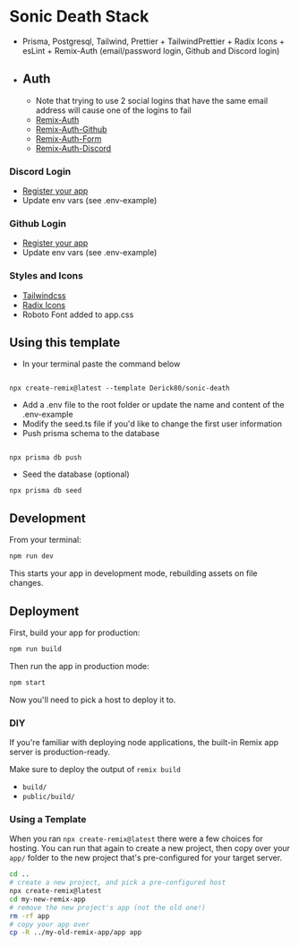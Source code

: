 # Sonic Death Stack

- Prisma, Postgresql, Tailwind, Prettier + TailwindPrettier + Radix Icons + esLint + Remix-Auth (email/password login, Github and Discord login)

- ## Auth

  - Note that trying to use 2 social logins that have the same email address will cause one of the logins to fail
  - [Remix-Auth](https://github.com/sergiodxa/remix-auth)
  - [Remix-Auth-Github](https://github.com/sergiodxa/remix-auth-github)
  - [Remix-Auth-Form](https://github.com/sergiodxa/remix-auth-form)
  - [Remix-Auth-Discord](https://github.com/JonnyBnator/remix-auth-discord)

### Discord Login

- [Register your app](https://discord.com/developers/applications)
- Update env vars (see .env-example)

### Github Login

- [Register your app](https://github.com/settings/developers)
- Update env vars (see .env-example)

### Styles and Icons

- [Tailwindcss](https://tailwindcss.com/)
- [Radix Icons](https://icons.radix-ui.com/)
- Roboto Font added to app.css

## Using this template

- In your terminal paste the command below

```{bash}

npx create-remix@latest --template Derick80/sonic-death

```

- Add a .env file to the root folder or update the name and content of the .env-example
- Modify the seed.ts file if you'd like to change the first user information
- Push prisma schema to the database

```{bash}

npx prisma db push
```

- Seed the database (optional)

```{bash}
npx prisma db seed

```

## Development

From your terminal:

```sh
npm run dev
```

This starts your app in development mode, rebuilding assets on file changes.

## Deployment

First, build your app for production:

```sh
npm run build
```

Then run the app in production mode:

```sh
npm start
```

Now you'll need to pick a host to deploy it to.

### DIY

If you're familiar with deploying node applications, the built-in Remix app server is production-ready.

Make sure to deploy the output of `remix build`

- `build/`
- `public/build/`

### Using a Template

When you ran `npx create-remix@latest` there were a few choices for hosting. You can run that again to create a new project, then copy over your `app/` folder to the new project that's pre-configured for your target server.

```sh
cd ..
# create a new project, and pick a pre-configured host
npx create-remix@latest
cd my-new-remix-app
# remove the new project's app (not the old one!)
rm -rf app
# copy your app over
cp -R ../my-old-remix-app/app app
```

